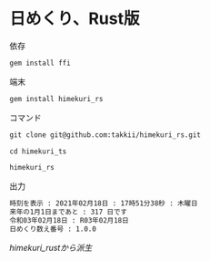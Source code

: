 # 日めくり、Rust版

依存

```markdown
gem install ffi
```

端末

```markdown
gem install himekuri_rs
```

コマンド

```markdown
git clone git@github.com:takkii/himekuri_rs.git

cd himekuri_ts

himekuri_rs
```

出力

```markdown
時刻を表示 : 2021年02月18日 : 17時51分38秒 : 木曜日
来年の1月1日まであと : 317 日です
令和03年02月18日 : R03年02月18日
日めくり数え番号 : 1.0.0
```

_himekuri_rustから派生_
